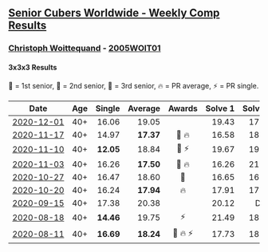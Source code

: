 <style>table {white-space: nowrap;}</style>

## [Senior Cubers Worldwide - Weekly Comp Results](/scw-comp/results/)
### [Christoph Woittequand](README.md) - [2005WOIT01](https://www.worldcubeassociation.org/persons/2005WOIT01?event=333)
#### 3x3x3 Results

<span style="white-space: nowrap;">🥇 = 1st senior</span>, <span style="white-space: nowrap;">🥈 = 2nd senior</span>, <span style="white-space: nowrap;">🥉 = 3rd senior</span>, <span style="white-space: nowrap;">🔥 = PR average</span>, <span style="white-space: nowrap;">⚡ = PR single</span>.

| Date | Age | Single | Average | Awards | Solve 1 | Solve 2 | Solve 3 | Solve 4 | Solve 5 | Video |
| :--: | :--: | --: | --: | :--: | --: | --: | --: | --: | --: | :-- |
| [2020-12-01](../../results/2020-12-01/333.md) | 40+ | 16.06 | 19.05 |  | 19.43 | 17.51 | 20.20 | 24.23 | 16.06 | [Desktop](https://www.facebook.com/798047139/videos/10158949775202140) / [Mobile](https://m.facebook.com/798047139/videos/10158949775202140) |
| [2020-11-17](../../results/2020-11-17/333.md) | 40+ | 14.97 | **17.37** | 🥉 🔥 | 16.58 | 18.24 | 26.25 | 17.29 | 14.97 | [Desktop](https://www.facebook.com/events/770207250227350/permalink/774279603153448) / [Mobile](https://m.facebook.com/events/770207250227350?view=permalink&id=774279603153448) |
| [2020-11-10](../../results/2020-11-10/333.md) | 40+ | **12.05** | 18.84 | 🥉 ⚡ | 19.67 | 19.31 | 17.55 | **12.05** | 19.88 | [Desktop](https://www.facebook.com/events/355672432175632/permalink/360062621736613) / [Mobile](https://m.facebook.com/events/355672432175632?view=permalink&id=360062621736613) |
| [2020-11-03](../../results/2020-11-03/333.md) | 40+ | 16.26 | **17.50** | 🥉 🔥 | 16.26 | 21.15 | 16.43 | 17.09 | 18.99 | [Desktop](https://www.facebook.com/798047139/videos/10158884326492140) / [Mobile](https://m.facebook.com/798047139/videos/10158884326492140) |
| [2020-10-27](../../results/2020-10-27/333.md) | 40+ | 16.47 | 18.60 | 🥉 | 16.65 | 16.47 | 19.29 | 22.65 | 19.87 | [Desktop](https://www.facebook.com/798047139/videos/10158859322932140) / [Mobile](https://m.facebook.com/798047139/videos/10158859322932140) |
| [2020-10-20](../../results/2020-10-20/333.md) | 40+ | 16.24 | **17.94** | 🔥 | 17.91 | 17.05 | 18.85 | 31.07 | 16.24 | [Desktop](https://www.facebook.com/events/1017705805364611/permalink/1022736868194838) / [Mobile](https://m.facebook.com/events/1017705805364611?view=permalink&id=1022736868194838) |
| [2020-09-15](../../results/2020-09-15/333.md) | 40+ | 17.38 | 20.38 |  | 20.12 | DNF | 22.75 | 17.38 | 18.28 | [Desktop](https://www.facebook.com/798047139/videos/10158757436997140) / [Mobile](https://m.facebook.com/798047139/videos/10158757436997140) |
| [2020-08-18](../../results/2020-08-18/333.md) | 40+ | **14.46** | 19.75 | ⚡ | 21.49 | 18.93 | **14.46** | 26.06 | 18.82 | [Desktop](https://www.facebook.com/events/357518755418063/permalink/361587048344567) / [Mobile](https://m.facebook.com/events/357518755418063?view=permalink&id=361587048344567) |
| [2020-08-11](../../results/2020-08-11/333.md) | 40+ | **16.69** | **18.24** | 🥉 🔥 ⚡ | 17.73 | 18.22 | 19.10 | 18.77 | **16.69** | [Desktop](https://www.facebook.com/events/338631130511019/permalink/340255137015285) / [Mobile](https://m.facebook.com/events/338631130511019?view=permalink&id=340255137015285) |


<!-- Global site tag (gtag.js) - Google Analytics -->
<script async src="https://www.googletagmanager.com/gtag/js?id=UA-86348435-3"></script>
<script>window.dataLayer = window.dataLayer || []; function gtag() {dataLayer.push(arguments);} gtag('js', new Date()); gtag('config', 'UA-86348435-3');</script>
